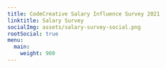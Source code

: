 ```yaml
---
title: CodeCreative Salary Influence Survey 2021
linktitle: Salary Survey
socialImg: assets/salary-survey-social.png
rootSocial: true
menu:
  main:
    weight: 900
---
```


<div data-paperform-id="codecreative-salary-influence-survey-2021"></div><script>(function() {var script = document.createElement('script'); script.src = "https://paperform.co/__embed.min.js"; document.body.appendChild(script); })()</script>